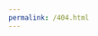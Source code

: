 ```yaml
---
permalink: /404.html
---
```

<!DOCTYPE html>
<html lang="en">
<head>
    <meta charset="UTF-8">
    <title>404--GitHub</title>
</head>
<body>
    <script type="text/javascript" src="//qzonestyle.gtimg.cn/qzone/hybrid/app/404/search_children.js" charset="utf-8"></script>
</body>
</html>
